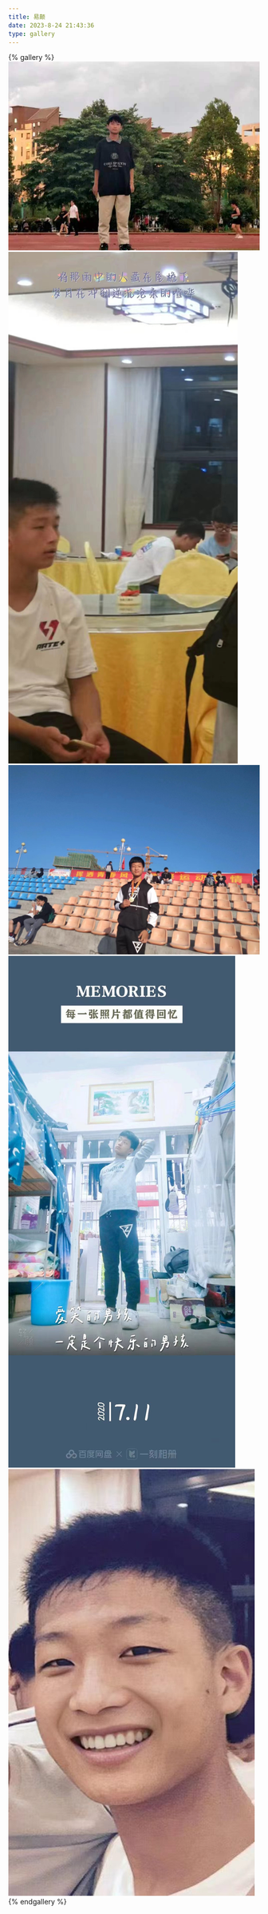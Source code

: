 ```yaml
---
title: 易颠
date: 2023-8-24 21:43:36
type: gallery
---
```


{% gallery %}
![](../../img/yidian/1.jpg)
![](../../img/yidian/2.jpg)
![](../../img/yidian/3.jpg)
![](../../img/yidian/4.jpg)
![](../../img/yidian/5.jpg)
{% endgallery %}

